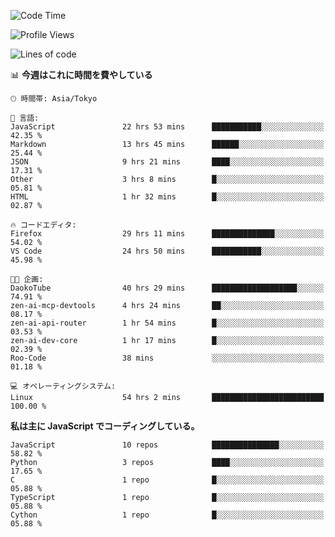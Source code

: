 <!--START_SECTION:waka-->
![Code Time](http://img.shields.io/badge/Code%20Time-299%20hrs%2013%20mins-blue)

![Profile Views](http://img.shields.io/badge/%E3%83%97%E3%83%AD%E3%83%95%E3%82%A3%E3%83%BC%E3%83%AB%E3%83%93%E3%83%A5%E3%83%BC-0-blue)

![Lines of code](https://img.shields.io/badge/%E3%80%8CHello%20World%E3%80%8D%E3%81%8B%E3%82%89%E3%80%81%E7%A7%81%E3%81%AF%E3%81%93%E3%81%86%E6%9B%B8%E3%81%84%E3%81%9F-246.4%20thousand%20%E3%82%B3%E3%83%BC%E3%83%89%E8%A1%8C-blue)

📊 **今週はこれに時間を費やしている** 

```text
🕑︎ 時間帯: Asia/Tokyo

💬 言語: 
JavaScript               22 hrs 53 mins      ███████████░░░░░░░░░░░░░░   42.35 % 
Markdown                 13 hrs 45 mins      ██████░░░░░░░░░░░░░░░░░░░   25.44 % 
JSON                     9 hrs 21 mins       ████░░░░░░░░░░░░░░░░░░░░░   17.31 % 
Other                    3 hrs 8 mins        █░░░░░░░░░░░░░░░░░░░░░░░░   05.81 % 
HTML                     1 hr 32 mins        █░░░░░░░░░░░░░░░░░░░░░░░░   02.87 % 

🔥 コードエディタ: 
Firefox                  29 hrs 11 mins      ██████████████░░░░░░░░░░░   54.02 % 
VS Code                  24 hrs 50 mins      ███████████░░░░░░░░░░░░░░   45.98 % 

🐱‍💻 企画: 
DaokoTube                40 hrs 29 mins      ███████████████████░░░░░░   74.91 % 
zen-ai-mcp-devtools      4 hrs 24 mins       ██░░░░░░░░░░░░░░░░░░░░░░░   08.17 % 
zen-ai-api-router        1 hr 54 mins        █░░░░░░░░░░░░░░░░░░░░░░░░   03.53 % 
zen-ai-dev-core          1 hr 17 mins        █░░░░░░░░░░░░░░░░░░░░░░░░   02.39 % 
Roo-Code                 38 mins             ░░░░░░░░░░░░░░░░░░░░░░░░░   01.18 % 

💻 オペレーティングシステム: 
Linux                    54 hrs 2 mins       █████████████████████████   100.00 % 
```

**私は主に JavaScript でコーディングしている。** 

```text
JavaScript               10 repos            ███████████████░░░░░░░░░░   58.82 % 
Python                   3 repos             ████░░░░░░░░░░░░░░░░░░░░░   17.65 % 
C                        1 repo              █░░░░░░░░░░░░░░░░░░░░░░░░   05.88 % 
TypeScript               1 repo              █░░░░░░░░░░░░░░░░░░░░░░░░   05.88 % 
Cython                   1 repo              █░░░░░░░░░░░░░░░░░░░░░░░░   05.88 % 
```




<!--END_SECTION:waka-->

